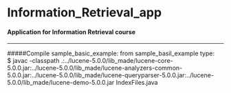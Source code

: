 # Information_Retrieval_app

#### Application for Information Retrieval course

---
#####Compile sample_basic_example: 
        from sample_basil_example type: 
        <br />
        $ javac -classpath .:../lucene-5.0.0/lib_made/lucene-core-5.0.0.jar:../lucene-5.0.0/lib_made/lucene-analyzers-common-5.0.0.jar:../lucene-5.0.0/lib_made/lucene-queryparser-5.0.0.jar:../lucene-5.0.0/lib_made/lucene-demo-5.0.0.jar IndexFiles.java
        
<br />
<br />
